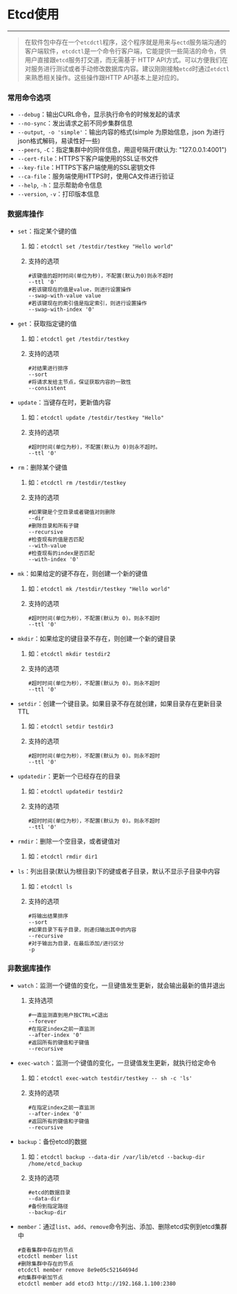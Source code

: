 # Etcd使用

---

> 在软件包中存在一个`etcdctl`程序，这个程序就是用来与`ectd`服务端沟通的客户端软件，`etcdctl`是一个命令行客户端，它能提供一些简洁的命令，供用户直接跟`etcd`服务打交道，而无需基于 HTTP API方式。可以方便我们在对服务进行测试或者手动修改数据库内容。建议刚刚接触`etcd`时通过`etdctl`来熟悉相关操作。这些操作跟HTTP API基本上是对应的。

### 常用命令选项

- `--debug`：输出CURL命令，显示执行命令的时候发起的请求
- `--no-sync`：发出请求之前不同步集群信息
- `--output`,` -o 'simple'`：输出内容的格式(simple 为原始信息，json 为进行json格式解码，易读性好一些)
- `--peers`, `-C`：指定集群中的同伴信息，用逗号隔开(默认为: "127.0.0.1:4001")
- `--cert-file`：HTTPS下客户端使用的SSL证书文件
- `--key-file`：HTTPS下客户端使用的SSL密钥文件
- `--ca-file`：服务端使用HTTPS时，使用CA文件进行验证
- `--help`, `-h`：显示帮助命令信息
- `--version`, `-v`：打印版本信息

### 数据库操作

- `set`：指定某个键的值

  1. 如：`etcdctl set /testdir/testkey "Hello world"`

  2. 支持的选项

     ```shell
     #该键值的超时时间(单位为秒)，不配置(默认为0)则永不超时
     --ttl '0'
     #若该键现在的值是value，则进行设置操作
     --swap-with-value value
     #若该键现在的索引值是指定索引，则进行设置操作
     --swap-with-index '0'
     ```

- `get`：获取指定键的值

  1. 如：`etcdctl get /testdir/testkey`

  2. 支持的选项

     ```shell
     #对结果进行排序
     --sort
     #将请求发给主节点，保证获取内容的一致性
     --consistent
     ```

- `update`：当键存在时，更新值内容

  1. 如：`etcdctl update /testdir/testkey "Hello"`

  2. 支持的选项

     ```shell
     #超时时间(单位为秒)，不配置(默认为 0)则永不超时。
     --ttl '0'
     ```

- `rm`：删除某个键值

  1. 如：`etcdctl rm /testdir/testkey`

  2. 支持的选项

     ```shell
     #如果键是个空目录或者键值对则删除
     --dir
     #删除目录和所有子键
     --recursive
     #检查现有的值是否匹配
     --with-value
     #检查现有的index是否匹配
     --with-index '0'
     ```

- `mk`：如果给定的键不存在，则创建一个新的键值

  1. 如：`etcdctl mk /testdir/testkey "Hello world"`

  2. 支持的选项

     ```shell
     #超时时间(单位为秒），不配置(默认为 0)。则永不超时
     --ttl '0'
     ```

- `mkdir`：如果给定的键目录不存在，则创建一个新的键目录

  1. 如：`etcdctl mkdir testdir2`

  2. 支持的选项

     ```shell
     #超时时间(单位为秒），不配置(默认为 0)。则永不超时
     --ttl '0'
     ```

- `setdir`：创建一个键目录。如果目录不存在就创建，如果目录存在更新目录TTL

  1. 如：`etcdctl setdir testdir3`

  2. 支持的选项

     ```shell
     #超时时间(单位为秒），不配置(默认为 0)。则永不超时
     --ttl '0'
     ```

- `updatedir`：更新一个已经存在的目录

  1. 如：`etcdctl updatedir testdir2`

  2. 支持的选项

     ```shell
     #超时时间(单位为秒），不配置(默认为 0)。则永不超时
     --ttl '0'
     ```

- `rmdir`：删除一个空目录，或者键值对

  1. 如：`etcdctl rmdir dir1`

- `ls`：列出目录(默认为根目录)下的键或者子目录，默认不显示子目录中内容

  1. 如：`etcdctl ls`

  2. 支持的选项

     ```shell
     #将输出结果排序
     --sort
     #如果目录下有子目录，则递归输出其中的内容
     --recursive
     #对于输出为目录，在最后添加/进行区分
     -p
     ```

### 非数据库操作

- `watch`：监测一个键值的变化，一旦键值发生更新，就会输出最新的值并退出

  1. 支持选项

     ```shell
     #一直监测直到用户按CTRL+C退出
     --forever
     #在指定index之前一直监测
     --after-index '0'
     #返回所有的键值和子键值
     --recursive
     ```

- `exec-watch`：监测一个键值的变化，一旦键值发生更新，就执行给定命令

  1. 如：`etcdctl exec-watch testdir/testkey -- sh -c 'ls'`

  2. 支持的选项

     ```shell
     #在指定index之前一直监测
     --after-index '0'
     #返回所有的键值和子键值
     --recursive
     ```

- `backup`：备份etcd的数据

  1. 如：`etcdctl backup --data-dir /var/lib/etcd --backup-dir /home/etcd_backup`

  2. 支持的选项

     ```shell
     #etcd的数据目录
     --data-dir
     #备份到指定路径
     --backup-dir
     ```

- `member`：通过`list`、`add`、`remove`命令列出、添加、删除etcd实例到etcd集群中

  ```shell
  #查看集群中存在的节点
  etcdctl member list
  #删除集群中存在的节点
  etcdctl member remove 8e9e05c52164694d
  #向集群中新加节点
  etcdctl member add etcd3 http://192.168.1.100:2380
  ```

  